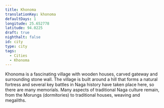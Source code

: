 ```yaml
---
title: Khonoma
translationKey: khonoma
defaultDays: 1
longitude: 25.652778
latitude: 94.0225
draft: true
nighthalt: false
id: city
type: city
tags:
  - Cities
  - Khonoma
---
```

Khonoma is a fascinating village with wooden houses, carved gateway and surrounding stone wall. The village is built around a hill that forms a natural fortress and several key battles in Naga history have taken place here, so there are many memorials. Many aspects of traditional Naga culture remain, from the Morungs (dormitories) to traditional houses, weaving and megaliths. 